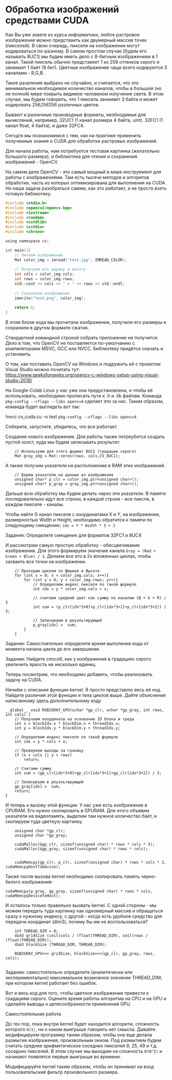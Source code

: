 # Обработка изображений средствами CUDA


Как Вы уже знаете из курса информатики, любое растровое изображение можно предстваить как двумерный массив точек (пикселей). В свою очередь, пиксели на изображении могут кодироваться по-разному. В самом простом случае (будем его называть 8UC1) мы будем иметь дело с 8-битным изображением в 1 канал. Такой пиксель обычно представяет 1 из 256 оттенков серого и занимает 1 байт (8 бит). Цветные изображения чаще всего кодируются 3 каналами - R,G,B. 

Такое разеление выбрано не случайно, и считается, что это минимальное необходимое количество каналов, чтобы в большой (но не полной) мере покрыть видимое человеком излучение света. В этом случае, мы будем говорить, что 1 пиксель занимает 3 байта и может кодировать 256*256*256 различных цветов.

Бывают и различные производные форматы, необходимые для вычислений, например, 32UC1 (1 канал размера 4 байта, uint). 32FC1 (1 канал float, 4 байта), и даже 32FC4.

Сегодгя мы познакомимся с тем, как на практике применить полученные знания о CUDA для обработки растровых изображений.

Для начала работы, нам потребуется тестовая картинка (желательно большого размера), и библиотека для чтения и сохранения изображений - OpenCV.

На самом деле OpenCV - это самый мощный в мире инструемент для работы с изображениями. Там есть тысячи методов и алгоритов обработки, часть из которых оптимизирована для выполнения на CUDA. Но наша задача разобраться самим, как это работает, а не просто взять готовую библиотеку. 

``` C
#include <stdio.h>
#include <opencv2/opencv.hpp>
#include <iostream>
#include <random>
#include <cstdlib>
#include <cstdio>
#include <chrono>

using namespace cv;

int main(){
	// Читаем изображение
	Mat color_img = imread("test.jpg", IMREAD_COLOR);
	
	// Получаем его ширину и высоту
	int cols = color_img.cols;
	int rows = color_img.rows;	
	std::cout << cols << " x " << rows << std::endl;
	
	// Сохраняем изображение
    imwrite("test.png", color_img);
	
    return 0;
}
```

В этом блоке кода мы прочитали изображение, получили его размеры и сохранили в другом формате сжатия.

Стандартной командной строкой собрать приложение не получится. Дело в том, что OpenCV не поставляется по-умолчанию с компиляторами MSVC, GCC или NVCC. Библиотеку придётся скачать и установить. 

О том, как поставить OpenCV на Windows и подружить её с проектом Visual Studio можно почитать тут: https://www.geeksforgeeks.org/opencv-c-windows-setup-using-visual-studio-2019/

На Google-Colab Linux у нас уже она предустановлена, и чтобы её использовать, необходимо прописать пути к .h и .lib файлам. Команда `pkg-config --cflags --libs opencv4` сделает это за нас.
Таким образом, команда будет выглядеть вот так:

!nvcc cv_cuda.cu -o test `pkg-config --cflags --libs opencv4`


Соберите, запустите, убедитесь, что все работает.

Создание нового изображения.
Для работы также потреубется создать пустой холст, куда мы будем записывать результат:
``` CUDA
	// Используем для этого формат 8UC1 (градации серого)
	Mat gray_img = Mat::zeros(rows, cols,CV_8UC1);
``` 
А также получим указатели на расположение в RAM этих изображений. 

``` CUDA
	// Берем указатели на данные из изображения
	unsigned char* p_clr = color_img.ptr<unsigned char>();
	unsigned char* p_gray = gray_img.ptr<unsigned char>();
```

Дальше всю обработку мы будем делать через эти указатели. В памяти последовательно идут все строки, в каждой строке - все пиксли, в каждом пикселе - каналы.

Чтобы найти G канал пикселя с координатами X и Y, на изображении, размерностью Width и Height, необходимо обратится к памяти по следующему смещению: 
``` idx = Y * Width * 3 + 1 ```

Задание: Определите смещение для форматов 32FC1 и 8UC4

И рассмотрим самую простую обработку - обесцвечивание изображения. Для этого формируем значение канала ``` Gray = (Red + Green + Blue) / 3 ```. Делаем все это в 2х вложенных циклах, чтобы захваить все точки на изображении.

``` CUDA
	// Проходим циклом по Ширине и Высоте
	for (int x = 0; x < color_img.cols; x++){
		for (int y = 0; y < color_img.rows; y++){
			// Определяем индекс пикселя по такой формуле
			int idx = y * color_img.cols + x;
			
			// считаем средний цвет как сумму по каналам (B + G + R) / 3
			int sum = (p_clr[idx*3+0]+p_clr[idx*3+1]+p_clr[idx*3+2]) / 3;
			
			// Записываем в реузльтирующий
			p_gray[idx] =  sum;
		}
	}
```

Задание: Самостоятельно определите время выполения кода от момента начала цикла до его завершения. 

Задание: Найдите способ, как у изображения в градациях серого увеличить яркость на несколько единиц.

Теперь посмотрим, что необходимо добавить, чтобы реализовать задачу на CUDA.

Начнём с описания функции kernel. Я просто представлю весь её код. Найдите различия этой функции и тела циклов выше. Дайте объяснения написанному здесь дополнительному коду

``` CUDA
__global__ void RGB2GRAY_GPU(uchar *gp_clr, uchar *gp_gray, int rows, int cols) {
    // Получаем координаты на основании ID блока и треда
	int x = blockIdx.x * blockDim.x + threadIdx.x;
    int y = blockIdx.y * blockDim.y + threadIdx.y;
	
	// Определяем индекс пикселя по такой формуле
	int idx = y * cols + x;
	
	// Проверяем выходы за границу
    if (x > cols || y > rows)
        return;
	
	// Считаем сумму
	int sum = (gp_clr[idx*3+0]+gp_clr[idx*3+1]+gp_clr[idx*3+2]) / 3;
	
	// Записываем в реузльтирующий
	gp_gray[idx] =  sum;
    return;
} 
```

И теперь к вызову этой функции. У нас уже есть изображение в CPURAM. Его нужно скопировать в GPURAM. Для этого объявим указатели на видеопамять, выделим там нужное количество байт, и скопируем туда цветкую картинку. 

``` CUDA
	unsigned char *gp_clr;
    unsigned char *gp_gray;
	
	cudaMalloc(&gp_clr, sizeof(unsigned char) * rows * cols * 3);
    cudaMalloc(&gp_gray, sizeof(unsigned char) * rows * cols);
	

    cudaMemcpy(gp_clr, p_clr, sizeof(unsigned char) * rows * cols * 3, cudaMemcpyHostToDevice);
```

Также после вызова kernel необходимо скопировать память черно-белого изображения:

``` cuda
cudaMemcpy(p_gray, gp_gray, sizeof(unsigned char) * rows * cols, cudaMemcpyDeviceToHost);
```

И осталось только правильно вызвать kernel. С одной стороны - мы можем передать туда картинку как одномерный массив и обращаться сразу к нужному индексу, с другой - когда есть удобное средство для передачи координат (dim3), почему бы им не воспользоваться?

``` CUDA
	int THREAD_DIM = 0;
	dim3 gridSize (ceil(cols / (float)THREAD_DIM), ceil(rows / (float)THREAD_DIM));
    dim3 blockSize (THREAD_DIM, THREAD_DIM);

	RGB2GRAY_GPU<<< gridSize, blockSize>>>(gp_clr, gp_gray, rows, cols);
	
```

Задание: самостоятельно определите (аналитически или экспериментально) максимальное возможное значение THREAD_DIM, при котором kernel работает без ошибок.

Вот и весь код для того, чтобы цветное изображение привести к градациям серого. Оцените время работы алгоритма на CPU и на GPU и сделайте выводы о целесообразности применения GPU.

Самостоятельная работа

До тех пор, пока внутри kernel будет находится алгоритм, сложность которого ``` O(1) ```, ни о каком выигрыше говорить нет смысла. Давайте модифицируем программу таким образом, чтобы она еще делала размытие изображения, произвольным окном. Под размытием будем считать среднее арифметическое соседних пикселей 9, 25, 49 и т.д. соседних пикселей. В этом случае мы выходим на сложность ``` O(N^2) ``` и начинают появлятся первые выигрыши во времени. 

Модифицируйте kernel таким образом, чтобы он принимал на вход пользовательский фильтр произвольного размера.
